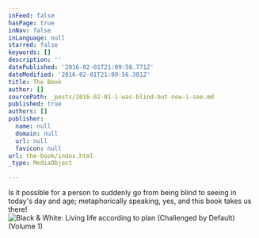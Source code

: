 ```yaml
---
inFeed: false
hasPage: true
inNav: false
inLanguage: null
starred: false
keywords: []
description: ''
datePublished: '2016-02-01T21:09:58.771Z'
dateModified: '2016-02-01T21:09:56.301Z'
title: The Book
author: []
sourcePath: _posts/2016-02-01-i-was-blind-but-now-i-see.md
published: true
authors: []
publisher:
  name: null
  domain: null
  url: null
  favicon: null
url: the-book/index.html
_type: MediaObject

---
```

Is it possible for a person to suddenly go from being blind to seeing in today's day and age; metaphorically speaking, yes, and this book takes us there! ![Black & White: Living life according to plan (Challenged by Default) (Volume 1)](https://s3-us-west-2.amazonaws.com/the-grid-img/p/4d77076aec439e9b12996984e007d100288bb1e2.jpg)